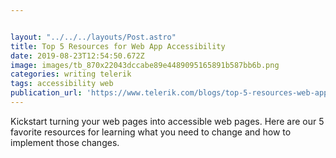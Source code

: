 ```yaml
---


layout: "../../../layouts/Post.astro"
title: Top 5 Resources for Web App Accessibility
date: 2019-08-23T12:54:50.672Z
image: images/tb_870x22043dccabe89e4489095165891b587bb6b.png
categories: writing telerik
tags: accessibility web
publication_url: 'https://www.telerik.com/blogs/top-5-resources-web-app-accessibility'
---
```

Kickstart turning your web pages into accessible web pages. Here are our 5 favorite resources for learning what you need to change and how to implement those changes.

